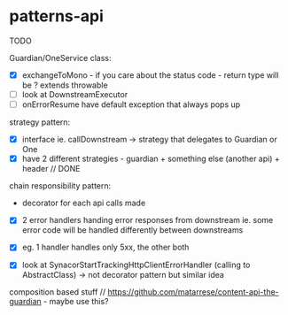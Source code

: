 # patterns-api


TODO

Guardian/OneService class:
- [x] exchangeToMono - if you care about the status code - return type will be ? extends throwable
- [ ] look at DownstreamExecutor 
- [ ] onErrorResume have default exception that always pops up

strategy pattern:
- [x] interface ie. callDownstream -> strategy that delegates to Guardian or One
- [x] have 2 different strategies - guardian + something else (another api) + header // DONE

chain responsibility pattern:
- decorator for each api calls made
- [x] 2 error handlers handing error responses from downstream ie. some error code will be handled differently between downstreams
- [x] eg. 1 handler handles only 5xx, the other both
- [x] look at SynacorStartTrackingHttpClientErrorHandler (calling to AbstractClass) -> not decorator pattern but similar idea


composition based stuff
//    https://github.com/matarrese/content-api-the-guardian - maybe use this?